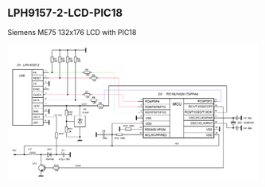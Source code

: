 ## LPH9157-2-LCD-PIC18
Siemens ME75 132x176 LCD with PIC18

![circuit](https://github.com/project37cat/LPH9157-2-LCD-PIC18/blob/master/misc/lcd_lph-9157-2_v1.GIF)
